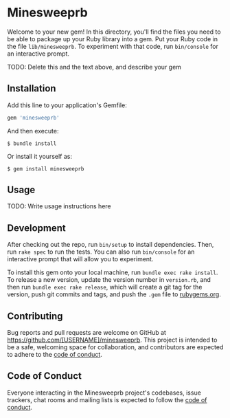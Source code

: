 # Minesweeprb

Welcome to your new gem! In this directory, you'll find the files you need to be able to package up your Ruby library into a gem. Put your Ruby code in the file `lib/minesweeprb`. To experiment with that code, run `bin/console` for an interactive prompt.

TODO: Delete this and the text above, and describe your gem

## Installation

Add this line to your application's Gemfile:

```ruby
gem 'minesweeprb'
```

And then execute:

    $ bundle install

Or install it yourself as:

    $ gem install minesweeprb

## Usage

TODO: Write usage instructions here

## Development

After checking out the repo, run `bin/setup` to install dependencies. Then, run `rake spec` to run the tests. You can also run `bin/console` for an interactive prompt that will allow you to experiment.

To install this gem onto your local machine, run `bundle exec rake install`. To release a new version, update the version number in `version.rb`, and then run `bundle exec rake release`, which will create a git tag for the version, push git commits and tags, and push the `.gem` file to [rubygems.org](https://rubygems.org).

## Contributing

Bug reports and pull requests are welcome on GitHub at https://github.com/[USERNAME]/minesweeprb. This project is intended to be a safe, welcoming space for collaboration, and contributors are expected to adhere to the [code of conduct](https://github.com/[USERNAME]/minesweeprb/blob/master/CODE_OF_CONDUCT.md).


## Code of Conduct

Everyone interacting in the Minesweeprb project's codebases, issue trackers, chat rooms and mailing lists is expected to follow the [code of conduct](https://github.com/[USERNAME]/minesweeprb/blob/master/CODE_OF_CONDUCT.md).
